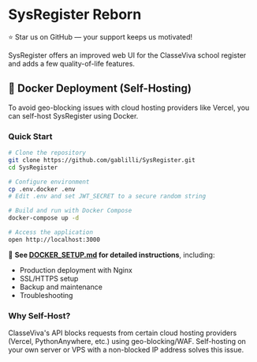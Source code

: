 # SysRegister Reborn

⭐ Star us on GitHub — your support keeps us motivated!

SysRegister offers an improved web UI for the ClasseViva school register and adds a few quality-of-life features.

## 🐳 Docker Deployment (Self-Hosting)

To avoid geo-blocking issues with cloud hosting providers like Vercel, you can self-host SysRegister using Docker.

### Quick Start

```bash
# Clone the repository
git clone https://github.com/gablilli/SysRegister.git
cd SysRegister

# Configure environment
cp .env.docker .env
# Edit .env and set JWT_SECRET to a secure random string

# Build and run with Docker Compose
docker-compose up -d

# Access the application
open http://localhost:3000
```

📖 **See [DOCKER_SETUP.md](./DOCKER_SETUP.md) for detailed instructions**, including:
- Production deployment with Nginx
- SSL/HTTPS setup
- Backup and maintenance
- Troubleshooting

### Why Self-Host?

ClasseViva's API blocks requests from certain cloud hosting providers (Vercel, PythonAnywhere, etc.) using geo-blocking/WAF. Self-hosting on your own server or VPS with a non-blocked IP address solves this issue.
